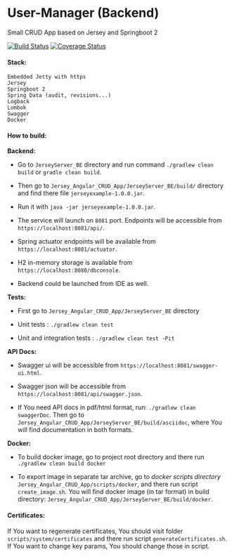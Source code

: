 # User-Manager (Backend)
Small CRUD App based on Jersey and Springboot 2

[![Build Status](https://travis-ci.org/nislamovs/Jersey_Angular_CRUD_App.svg?branch=master)](https://travis-ci.org/nislamovs/Jersey_Angular_CRUD_App)
[![Coverage Status](https://coveralls.io/repos/github/nislamovs/Jersey_Angular_CRUD_App/badge.svg?branch=master)](https://coveralls.io/github/nislamovs/Jersey_Angular_CRUD_App?branch=master)

#### Stack:

    Embedded Jetty with https 
    Jersey
    Springboot 2
    Spring Data (audit, revisions...)
    Logback
    Lombok
    Swagger
    Docker

#### How to build:
 
**Backend:**

- Go to `JerseyServer_BE` directory and run command `./gradlew clean build` or `gradle clean build`.

- Then go to `Jersey_Angular_CRUD_App/JerseyServer_BE/build/` directory and find there file `jerseyexample-1.0.0.jar`.

- Run it with `java -jar jerseyexample-1.0.0.jar`.

- The service will launch on `8081` port. Endpoints will be accessible from `https://localhost:8081/api/`.

- Spring actuator endpoints will be available from `https://localhost:8081/actuator`.

- H2 in-memory storage is available from `https://localhost:8080/dbconsole`.

- Backend could be launched from IDE as well. 

**Tests:**

- First go to `Jersey_Angular_CRUD_App/JerseyServer_BE` directory

- Unit tests : ```./gradlew clean test```

- Unit and integration tests : ```./gradlew clean test -Pit```

**API Docs:**

- Swagger ui will be accessible from `https://localhost:8081/swagger-ui.html`.

- Swagger json will be accessible from `https://localhost:8081/api/swagger.json`.

- If You need API docs in pdf/html format, run: ```./gradlew clean swaggerDoc```. Then go to ```Jersey_Angular_CRUD_App/JerseyServer_BE/build/asciidoc```, where You will find documentation in both formats.

**Docker:** 

- To build docker image, go to project root directory and there run ```./gradlew clean build docker```

- To export image in separate tar archive, go to _docker scripts directory_ ```Jersey_Angular_CRUD_App/scripts/docker```, and there run script ```create_image.sh```. You will find docker image (in tar format) in build directory: ```Jersey_Angular_CRUD_App/JerseyServer_BE/build/docker```.  

#### Certificates:

If You want to regenerate certificates, You should visit folder `scripts/system/certificates` and 
there run script `generateCertificates.sh`. If You want to change key params, You should change those in script.